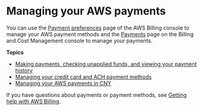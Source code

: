 # Managing your AWS payments<a name="manage-general"></a>

You can use the [Payment preferences](https://console.aws.amazon.com/billing/home#/paymentpreferences) page of the AWS Billing console to manage your AWS payment methods and the [Payments](https://console.aws.amazon.com/billing/home#/paymentsoverview) page on the Billing and Cost Management console to manage your payments\.

**Topics**
+ [Making payments, checking unapplied funds, and viewing your payment history](manage-making-a-payment.md)
+ [Managing your credit card and ACH payment methods](manage-cc.md)
+ [Managing your AWS payments in CNY](manage-payment-cny.md)

If you have questions about payments or payment methods, see [Getting help with AWS Billing](billing-get-answers.md)\.